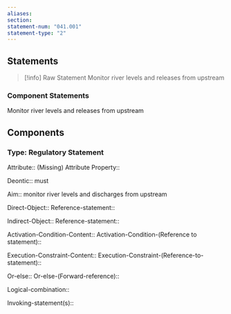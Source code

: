 ```yaml
---
aliases: 
section: 
statement-num: "041.001"
statement-type: "2"
---
```

## Statements 
> [!info] Raw Statement
> Monitor river levels and releases from upstream 
> 

### Component Statements
Monitor river levels and releases from upstream 
## Components
### Type: Regulatory Statement
Attribute:: (Missing)
	Attribute Property::

Deontic:: must

Aim:: monitor river levels and discharges from upstream 

Direct-Object::
	Reference-statement::

Indirect-Object::
	Reference-statement::

Activation-Condition-Content::
	Activation-Condition-(Reference to statement)::

Execution-Constraint-Content::
	Execution-Constraint-(Reference-to-statement)::

Or-else::
	Or-else-(Forward-reference)::

Logical-combination::

Invoking-statement(s)::